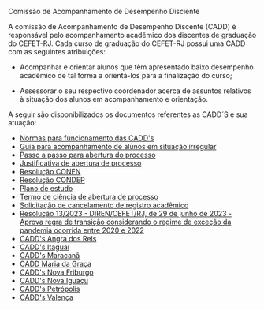 Comissão de Acompanhamento de Desempenho Disciente

A comissão de Acompanhamento de Desempenho Discente (CADD) é responsável pelo acompanhamento acadêmico dos discentes de graduação do CEFET-RJ. Cada curso de graduação do CEFET-RJ possui uma CADD com as seguintes atribuições:

- Acompanhar e orientar alunos que têm apresentado baixo desempenho acadêmico de tal forma a orientá-los para a finalização do curso;
  
- Assessorar o seu respectivo coordenador acerca de assuntos relativos à situação dos alunos em acompanhamento e orientação.

A seguir são disponibilizados os documentos referentes as CADD´S e sua atuação: 

- [Normas para funcionamento das CADD's](http://www.cefet-rj.br/attachments/article/3251/Regulamento%20CAD.pdf)
- [Guia para acompanhamento de alunos em situação irregular](http://www.cefet-rj.br/attachments/article/3251/Manual%20Alunos%20Situac%CC%A7a%CC%83o%20Irregular%20(1).pdf)
- [Passo a passo para abertura do processo]()
- [Justificativa de abertura de processo]()
- [Resolução CONEN](http://www.cefet-rj.br/attachments/article/3251/02%20-%20Resoluc%E2%95%A0%C2%BAa%E2%95%A0%C3%A2o%20CONEN%20n%E2%94%AC%E2%95%91%2001-2013.pdf)
- [Resolução CONDEP](http://www.cefet-rj.br/attachments/article/3251/03%20-%20Resoluc%E2%95%A0%C2%BAa%E2%95%A0%C3%A2o%20CONDEP%20n%E2%94%AC%E2%95%91%2012-2009.jpg)
- [Plano de estudo]()
- [Termo de ciência de abertura de processo]()
- [Solicitação de cancelamento de registro acadêmico]()
- [Resolução 13/2023 - DIREN/CEFET/RJ, de 29 de junho de 2023 - Aprova regra de transição considerando o regime de exceção da pandemia ocorrida entre 2020 e 2022](http://www.cefet-rj.br/attachments/article/7862/Resolu%C3%A7%C3%A3o%20Conen%2013.2023.pdf)
- [CADD's Angra dos Reis](http://www.cefet-rj.br/attachments/article/3251/CADD_Angra%20dos%20Reis.pdf)
- [CADD's Itaguaí](http://www.cefet-rj.br/attachments/article/3251/CADD_Itagua%C3%AD_2023.pdf)
- [CADD's Maracanã](http://www.cefet-rj.br/attachments/article/3251/CADD%20Maracan%C3%A3_Ato%20CONDEP_n%C2%BA7_2023.pdf)
- [CADD Maria da Graça](http://www.cefet-rj.br/attachments/article/3251/CADD_Maria%20da%20Gra%C3%A7a.pdf)
- [CADD's Nova Friburgo](http://www.cefet-rj.br/attachments/article/3251/CADD%20NF_2023.pdf)
- [CADD's Nova Iguaçu](http://www.cefet-rj.br/attachments/article/3251/CADD_Nova%20Igua%C3%A7u.pdf)
- [CADD's Petrópolis](http://www.cefet-rj.br/attachments/article/3251/CADD_Petr%C3%B3polis.pdf)
- [CADD's Valença](http://www.cefet-rj.br/attachments/article/3251/CADD_Valen%C3%A7a.pdf)

